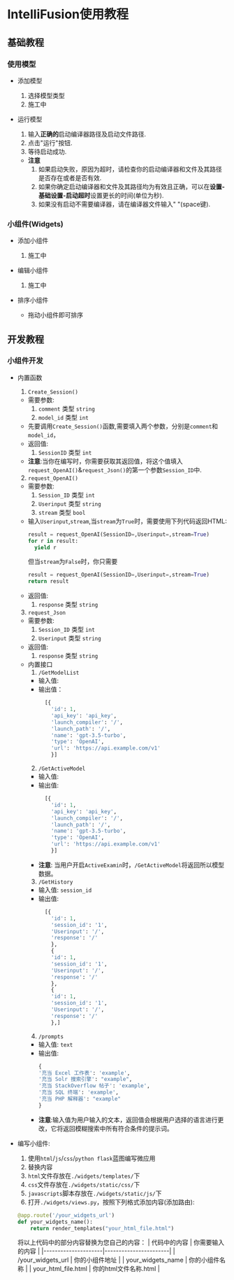 # IntelliFusion使用教程

## 基础教程
### 使用模型
- 添加模型
  1. 选择模型类型
  2. 施工中

- 运行模型
  1. 输入**正确的**启动编译器路径及启动文件路径.
  2. 点击"运行"按钮.
  3. 等待启动成功.
  - **注意**
    1. 如果启动失败，原因为超时，请检查你的启动编译器和文件及其路径是否存在或者是否有效.
    2. 如果你确定启动编译器和文件及其路径均为有效且正确，可以在**设置-基础设置-启动超时**设置更长的时间(单位为秒).
    3. 如果没有启动不需要编译器，请在编译器文件输入" "(space键).

### 小组件(Widgets)
- 添加小组件
  1. 施工中

- 编辑小组件
  1. 施工中

- 排序小组件
  - 拖动小组件即可排序

## 开发教程

### 小组件开发
- 内置函数
  1. `Create_Session()`
    - 需要参数:
      1. `comment`  类型 `string`
      2. `model_id` 类型 `int`
    - 先要调用`Create_Session()`函数,需要填入两个参数，分别是`comment`和`model_id`，
    - 返回值:
      1. `SessionID` 类型 `int`
    - **注意**:当你在编写时，你需要获取其返回值，将这个值填入`request_OpenAI()`&`request_Json()`的第一个参数`Session_ID`中.
  2. `request_OpenAI()`
    - 需要参数:
      1. `Session_ID` 类型 `int`
      2. `Userinput`  类型 `string`
      3. `stream`     类型 `bool`
    - 输入`Userinput`,`stream`,当`stream`为`True`时，需要使用下列代码返回HTML:
      ```python
      result = request_OpenAI(SessionID=,Userinput=,stream=True)
      for r in result:
        yield r
      ```
      但当`stream`为`False`时，你只需要
      ```python
      result = request_OpenAI(SessionID=,Userinput=,stream=True)
      return result
      ```
    - 返回值:
      1. `response` 类型 `string`
  3. `request_Json`
    - 需要参数:
      1. `Session_ID` 类型 `int`
      2. `Userinput`  类型 `string`
    - 返回值:
      1. `response` 类型 `string`
  - 内置接口
    1.  `/GetModelList`
      - 输入值: ` `
      - 输出值：
        ```python
          [{
            'id': 1,
            'api_key': 'api_key',
            'launch_compiler': '/',
            'launch_path': '/',
            'name': 'gpt-3.5-turbo',
            'type': 'OpenAI',
            'url': 'https://api.example.com/v1'
            }]
        ```
    2. `/GetActiveModel`
      - 输入值: ` `
      - 输出值: 
        ```python
          [{
            'id': 1,
            'api_key': 'api_key',
            'launch_compiler': '/',
            'launch_path': '/',
            'name': 'gpt-3.5-turbo',
            'type': 'OpenAI',
            'url': 'https://api.example.com/v1'
            }]
        ```
      - **注意**: 当用户开启`ActiveExamin`时，`/GetActiveModel`将返回所以模型数据。
    3. `/GetHistory`
      - 输入值: `session_id`
      - 输出值: 
        ```python
          [{
            'id': 1,
            'session_id': '1',
            'Userinput': '/',
            'response': '/'
            },
            {
            'id': 1,
            'session_id': '1',
            'Userinput': '/',
            'response': '/'
            },
            {
            'id': 1,
            'session_id': '1',
            'Userinput': '/',
            'response': '/'
            },]
        ```
    4. `/prompts`
    - 输入值: `text`
    - 输出值: 
      ```python
      {
      '充当 Excel 工作表': 'example', 
      '充当 Solr 搜索引擎': "example", 
      '充当 StackOverflow 帖子': 'example', 
      '充当 SQL 终端': 'example',
      '充当 PHP 解释器': "example"
      }
      ```
    - **注意**:输入值为用户输入的文本，返回值会根据用户选择的语言进行更改，它将返回模糊搜索中所有符合条件的提示词。

- 编写小组件:
  1. 使用`html`/`js`/`css`/`python flask`蓝图编写微应用
  2. 替换内容
    1. `html`文件存放在`./widgets/templates/`下
    2. `css`文件存放在`./widgets/static/css/`下
    3. `javascripts`脚本存放在`./widgets/static/js/`下
    4. 打开`./widgets/views.py`，按照下列格式添加内容(添加路由):
    ```python
    @app.route('/your_widgets_url')
    def your_widgets_name():
        return render_templates("your_html_file.html")
    ```
    将以上代码中的部分内容替换为您自己的内容：
    | 代码中的内容        | 你需要输入的内容      |
    |---------------------|-----------------------|
    | /your_widgets_url   | 你的小组件地址        |
    | your_widgets_name   | 你的小组件名称        |
    | your_html_file.html | 你的html文件名称.html |

